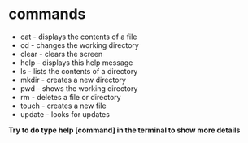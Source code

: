# commands

- cat - displays the contents of a file
- cd - changes the working directory
- clear - clears the screen
- help - displays this help message
- ls - lists the contents of a directory
- mkdir - creates a new directory
- pwd - shows the working directory
- rm - deletes a file or directory
- touch - creates a new file
- update - looks for updates

**Try to do type help [command] in the terminal to show more details**
